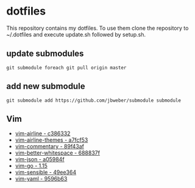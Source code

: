# dotfiles

This repository contains my dotfiles. To use them clone the repository to
~/.dotfiles and execute update.sh followed by setup.sh.

## update submodules

```git submodule foreach git pull origin master```

## add new submodule
```git submodule add https://github.com/jbweber/submodule submodule```

## Vim

* [vim-airline - c386332](https://github.com/vim-airline/vim-airline.git)
* [vim-airline-themes - a7fcf53](https://github.com/vim-airline/vim-airline-themes.git)
* [vim-commentary - 89f43af](https://github.com/tpope/vim-commentary.git)
* [vim-better-whitespace - 688837f](https://github.com/ntpeters/vim-better-whitespace.git)
* [vim-json - a05984f](https://github.com/elzr/vim-json)
* [vim-go - 1.15](https://github.com/fatih/vim-go.git)
* [vim-sensible - 49ee364](https://github.com/tpope/vim-sensible.git)
* [vim-yaml - 9596b63](https://github.com/stephpy/vim-yaml.git)
